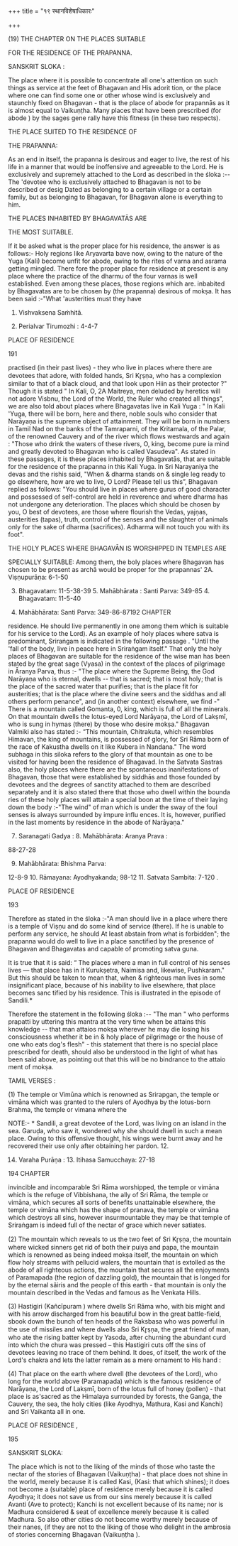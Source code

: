 +++
title = "१९ स्थानविशेषाधिकारः"

+++

(19) THE CHAPTER ON THE PLACES SUITABLE 

FOR THE RESIDENCE OF THE PRAPANNA. 

SANSKRIT SLOKA : 

The place where it is possible to concentrate all one's attention on such things as service at the feet of Bhagavan and His adorit tion, or the place where one can find some one or other whose wind is exclusively and staunchly fixed on Bhagavan - that is the place of abode for prapannās as it is almost equal to Vaikuṇṭha. Many places that have been prescribed (for abode ) by the sages gene rally have this fitness (in these two respects). 

THE PLACE SUITED TO THE RESIDENCE OF 

THE PRAPANNA: 

As an end in itself, the prapanna is desirous and eager to live, the rest of his life in a manner that would be inoffensive and agreeable to the Lord. He is exclusively and supremely attached to the Lord as described in the śloka :-- The 'devotee who is exclusively attached to Bhagavan is not to be described or desig Dated as belonging to a certain village or a certain family, but as belonging to Bhagavan, for Bhagavan alone is everything to him. 

THE PLACES INHABITED BY BHAGAVATĀS ARE 

THE MOST SUITABLE. 

If it be asked what is the proper place for his residence, the answer is as follows:- Holy regions like Aryavarta bave now, owing to the nature of the Yuga (Kali) become unfit for abode, owing to the rites of varna and asrama getting mingled. There fore the proper place for residence at present is any place where the practice of the dharmu of the four varnas is well established. Even among these places, those regions which are. inbabited by Bhagavatas are to be chosen by (the prapanna) desirous of mokṣa. It has been said :-"What 'austerities must they have 

1. Vishvaksena Saṁhitā. 

2. Perialvar Tirumozhi : 4-4-7 

PLACE OF RESIDENCE 

191 

practised (in their past lives) - they who live in places where there are devotees that adore, with folded hands, Sri Kr̥ṣṇa, who has a complexion similar to that of a black cloud, and that look upon Hiin as their protector ?" Though it is stated " In Kali, O, 2A Maitreya, men deluded by heretics will not adore Visbnu, the Lord of the World, the Ruler who created all things", we are also told about places where Bhagavatas live in Kali Yuga : " In Kali 'Yuga, there will be born, here and there, noble souls who consider that Narāyaṇa is the supreme object of attainment. They will be born in numbers in Tamil Nad on the banks of the Tamraparni, of the Kritamala, of the Palar, of the renowned Cauvery and of the river which flows westwards and again : "Those who drink the waters of these rivers, O, king, become pure ia mind and greatly devoted to Bhagavan who is called Vasudeva". As stated in these passages, it is these places inhabited by Bhagavatās, that are suitable for the residence of the prapanna in this Kali Yuga. In Sri Narayaniya the devas and the rishis said, "When & dharma stands on & single leg ready to go elsewhere, how are we to live, O Lord? Please tell us this”, Bhagavan replied as follows: "You should live in places where gurus of good character and possessed of self-control are held in reverence and where dharma has not undergone any deterioration. The places which should be chosen by you, O best of devotees, are those where flourish the Vedas, yajṇas, austerities (tapas), truth, control of the senses and the slaughter of animals only for the sake of dharma (sacrifices). Adharma will not touch you with its foot". 

THE HOLY PLACES WHERE BHAGAVĀN IS WORSHIPPED IN TEMPLES ARE 

SPECIALLY SUITABLE: Among them, the boly places where Bhagavan has chosen to be present as archā would be proper for the prapannas' 2A. Viṣṇupurāṇa: 6-1-50 

3. Bhagavatam: 11-5-38-39 5. Mahābhārata : Santi Parva: 349-85 4. Bhagavatam: 11-5-40 

6. Mahābhārata: Santi Parva: 349-86-87192 CHAPTER 

residence. He should live permanently in one among them which is suitable for his service to the Lord). As an example of holy places where satva is predominant, Sriraṅgam is indicated in the following passage . "Until the 'fall of the body, live in peace here in Sriraṅgam itself." That only the holy places of Bhagavan are suitable for the residence of the wise man has been stated by the great sage (Vyasa) in the context of the places of pilgrimage in Āranya Parva, thus :- "The place where the Supreme Being, the God Narāyaṇa who is eternal, dwells -- that is sacred; that is most holy; that is the place of the sacred water that purifies; that is the place fit for austerities; that is the place where the divine seers and the siddhas and all others perform penance", and (in another context) elsewhere, we find -" There is a mountain called Gomanta, 0, king, which is full of all the minerals. On that mountain dwells the lotus-eyed Lord Narāyaṇa, the Lord of Lakṣmī, who is sung in hymas (there) by those who desire mokṣa." Bhagavan Valmiki also has stated :- “This mountain, Chitrakuta, which resembles Himavan, the king of mountains, is possessed of glory, for Sri Rāma born of the race of Kakustha dwells on it like Kubera in Nandana." The word subhaga in this siloka refers to the glory of that mountain as one to be visited for having been the residence of Bhagavad. In the Satvata Sastras also, the holy places where there are the spontaneous inanifestations of Bhagavan, those that were established by siddhās and those founded by devotees and the degrees of sanctity attached to them are described separately and it is also stated there that those who dwell within the bounda ries of these holy places will attain a special boon at the time of their laying down the body :-"The wind" of man which is under the sway of the foul senses is always surrounded by impure influ ences. It is, however, purified in the last moments by residence in the abode of Narāyaṇa." 

7. Saranagati Gadya : 8. Mahābhārata: Aranya Prava : 

88-27-28 

9. Mahābhārata: Bhishma Parva: 

12-8-9 10. Rāmayana: Ayodhyakanda; 98-12 11. Satvata Sambita: 7-120 . 

PLACE OF RESIDENCE 

193 

Therefore as stated in the śloka :-"A man should live in a place where there is a temple of Viṣṇu and do some kind of service (there). If he is unable to perform any service, he should At least abstain from what is forbidden"; the prapanna would do well to live in a place sanctified by the presence of Bhagavan and Bhagavatas and capable of promoting satva guna. 

It is true that it is said: “ The places where a man in full control of his senses lives — that place has in it Kurukṣetra, Naimisa and, likewise, Pushkaram." But this should be taken to mean that, when & righteous man lives in some insignificant place, because of his inability to live elsewhere, that place becomes sanc tified by his residence. This is illustrated in the episode of Sandili.\* 

Therefore the statement in the following śloka :-- "The man " who performs prapatti by uttering this mantra at the very time when be attains this knowledge -- that man attaios mokṣa wherever he may die losing his consciousness whether it be in & holy place of pilgrimage or the house of one who eats dog's flesh" - this statement that there is no special place prescribed for death, should also be understood in the light of what has been said above, as pointing out that this will be no bindrance to the attaio ment of mokṣa. 

TAMIL VERSES : 

(1) The temple or Vimūna which is renowned as Srirapgan, the temple or vimāna which was granted to the rulers of Ayodhya by the lotus-born Brahma, the temple or vimana where the 

NOTE:- \* Sandili, a great devotee of the Lord, was living on an island in the sea. Garuḍa, who saw it, wondered why she should dwell in such a mean place. Owing to this offensive thought, his wings were burnt away and he recovered their use only after obtaining her pardon. 12. 

14. Varaha Purāṇa : 13. Itihasa Samucchaya: 27-18 

194 CHAPTER 

invincible and incomparable Sri Rāma worshipped, the temple or vimāna which is the refuge of Vibbishana, the ally of Sri Rāma, the temple or vimāna, which secures all sorts of benefits unattainable elsewhere, the temple or vimāna which has the shape of pranava, the temple or vimāna which destroys all sins, however insurmountable they may be that temple of Sriraṅgam is indeed full of the nectar of grace which never satiates. 

(2) The mountain which reveals to us the two feet of Sri Kr̥ṣṇa, the mountain where wicked sinners get rid of both their puiya and papa, the mountain which is renowned as being indeed mokṣa itself, the mountain on which flow holy streams with pellucid walers, the mountain that is extolled as the abode of all righteous actions, the mountain that secures all the enjoyments of Paramapada (the region of dazzling gold), the mountain that is longed for by the eternal săiris and the people of this earth - that mountain is only the mountain described in the Vedas and famous as lhe Venkata Hills. 

(3) Hastigiri (Kañcīpuram ) where dwells Sri Rāma who, with bis might and with his arrow discharged from his beautiful bow in the great battle-field, sbook down the bunch of ten heads of the Raksbasa who was powerful in the use of missiles and where dwells also Sri Kr̥ṣṇa, the great friend of man, who ate the rising batter kept by Yasoda, after churning the abundant curd into which the chura was pressed – this Hastigiri cuts off the sins of devotees leaving no trace of them behind. It does, of itself, the work of the Lord's chakra and lets the latter remain as a mere ornament to His hand : 

(4) That place on the earth where dwell (the devotees of the Lord), who long for the world above (Paramapada) which is the famous residence of Narāyaṇa, the Lord of Lakṣmī, born of the lotus full of honey (pollen) - that place is as'sacred as the Himalaya surrounded by forests, the Ganga, the Cauvery, the sea, the holy cities (like Ayodhya, Mathura, Kasi and Kanchi) and Sri Vaikanta all in one. 

PLACE OF RESIDENCE , 

195 

SANSKRIT SLOKA: 

The place which is not to the liking of the minds of those who taste the nectar of the stories of Bhagavan (Vaikuṇṭha) - that place does not shine in the world, merely because it is called Kasi, (Kasi: that which shines); it does not become a (suitable) place of residence merely because it is called Ayodhya; it does not save us from our sins merely because it is called Avanti (Ave to protect); Kanchi is not excellent because of its name; nor is Madhura considered & seat of excellence merely because it is called Madhura. So also other cities do not become worthy merely because of their nanes, (if they are not to the liking of those who delight in the ambrosia of stories concerning Bhagavan (Vaikuṇṭha ). 
